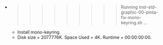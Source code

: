 * >>>>>>>>> Running inst-std-graphic-00-pinta-fix-mono-keyring.sh ...
  * Install mono-keyring.
  * Disk size = 2077776K. Space Used = 4K. Runtime = 00:00:00:00.
